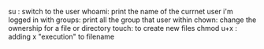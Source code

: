 su <username> : switch to the user <username>
whoami: print the name of the currnet user i'm logged in with
groups: print all the group that user within
chown: change the ownership for a file or directory
touch: to create new files
chmod u+x <filename>: adding x "execution" to filename
